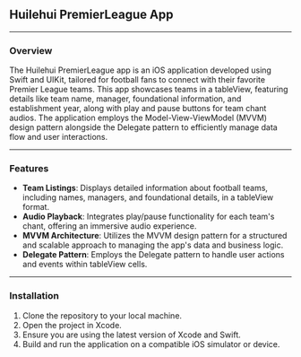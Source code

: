 ## Huilehui PremierLeague App
---
### Overview
The Huilehui PremierLeague app is an iOS application developed using Swift and UIKit, tailored for football fans to connect with their favorite Premier League teams. This app showcases teams in a tableView, featuring details like team name, manager, foundational information, and establishment year, along with play and pause buttons for team chant audios. The application employs the Model-View-ViewModel (MVVM) design pattern alongside the Delegate pattern to efficiently manage data flow and user interactions.

---
### Features
- **Team Listings**: Displays detailed information about football teams, including names, managers, and foundational details, in a tableView format.
- **Audio Playback**: Integrates play/pause functionality for each team's chant, offering an immersive audio experience.
- **MVVM Architecture**: Utilizes the MVVM design pattern for a structured and scalable approach to managing the app's data and business logic.
- **Delegate Pattern**: Employs the Delegate pattern to handle user actions and events within tableView cells.

---
### Installation
1. Clone the repository to your local machine.
2. Open the project in Xcode.
3. Ensure you are using the latest version of Xcode and Swift.
4. Build and run the application on a compatible iOS simulator or device.
